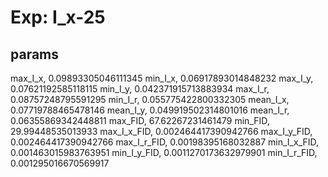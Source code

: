 # Exp: I_x-25
## params
max_I_x, 0.09893305046111345
min_I_x, 0.06917893014848232
max_I_y, 0.07621192585118115
min_I_y, 0.042371915713883934
max_I_r, 0.08757248795591295
min_I_r, 0.055775422800332305
mean_I_x, 0.07719788465478146
mean_I_y, 0.049919502314801016
mean_I_r, 0.06355869342448811
max_FID, 67.62267231461479
min_FID, 29.99448535013933
max_I_x_FID, 0.002464417390942766
max_I_y_FID, 0.002464417390942766
max_I_r_FID, 0.00198395168032887
min_I_x_FID, 0.001463015983763951
min_I_y_FID, 0.0011270173632979901
min_I_r_FID, 0.001295016670569917
